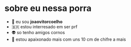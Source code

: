 # sobre eu nessa porra 
- 👋 eu sou **joaovitorcoelho**
- 🇧🇷 estou interresado em ser prf 
- 👽 so tenho amigos cornos 
- 💞️ estou apaixonado mais com uns 10 cm de chifre a mais
